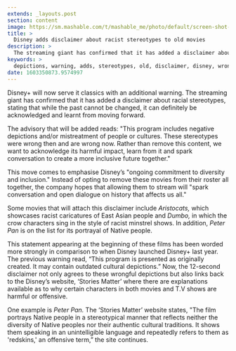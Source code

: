 ```yaml
--- 
extends: _layouts.post 
section: content 
image: https://sm.mashable.com/t/mashable_me/photo/default/screen-shot-2020-10-20-at-134550_uwxh.1200.png 
title: > 
  Disney adds disclaimer about racist stereotypes to old movies 
description: > 
  The streaming giant has confirmed that it has added a disclaimer about racial stereotypes, stating that while the past cannot be changed, it can definitely be acknowledged and learnt from moving forward.The advisory that will be added reads: "This program includes negative depictions and/or mistreatment of people or cultures.These stereotypes were wrong then and are wrong now.Some movies that will attach this disclaimer include Aristocats, which showcases racist caricatures of East Asian people and Dumbo, in which the crow characters sing in the style of racist minstrel shows.This statement appearing at the beginning of these films has been worded more strongly in comparison to when Disney launched Disney+ last year. 
keywords: > 
  depictions, warning, adds, stereotypes, old, disclaimer, disney, wrong, website, native, movies, racist, shows 
date: 1603350873.9574997 
--- 
```

<div><p>Disney+ will now serve it classics with an additional warning. The streaming giant has confirmed that it has added a disclaimer about racial stereotypes, stating that while the past cannot be changed, it can definitely be acknowledged and learnt from moving forward.</p>

<p>The advisory that will be added reads: "This program includes negative depictions and/or mistreatment of people or cultures. These stereotypes were wrong then and are wrong now. Rather than remove this content, we want to acknowledge its harmful impact, learn from it and spark conversation to create a more inclusive future together."</p>

<p>This move comes to emphasise Disney&#8217;s "ongoing commitment to diversity and inclusion." Instead of opting to remove these movies from their roster all together, the company hopes that allowing them to stream will "spark conversation and open dialogue on history that affects us all."</p>

<p>Some movies that will attach this disclaimer include <i>Aristocats, </i>which showcases racist caricatures of East Asian people and <i>Dumbo, </i>in which the crow characters sing in the style of racist minstrel shows. In addition, <i>Peter Pan </i>is on the list for its portrayal of Native people.</p>

<p>This statement appearing at the beginning of these films has been worded more strongly in comparison to when Disney launched Disney+ last year. The previous warning read, &#8220;This program is presented as originally created. It may contain outdated cultural depictions.&#8221; Now, the 12-second disclaimer not only agrees to these wrongful depictions but also links back to the Disney&#8217;s website, &#8216;Stories Matter&#8217; where there are explanations available as to why certain characters in both movies and T.V shows are harmful or offensive.</p>

<p>One example is <i>Peter Pan. </i>The &#8216;Stories Matter&#8217; website states, "The film portrays Native people in a stereotypical manner that reflects neither the diversity of Native peoples nor their authentic cultural traditions. It shows them speaking in an unintelligible language and repeatedly refers to them as 'redskins,' an offensive term,&#8221; the site continues.</p>
  
  </div>